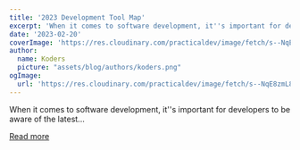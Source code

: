 ```yaml
---
title: '2023 Development Tool Map'
excerpt: 'When it comes to software development, it''s important for developers to be aware of the latest...'
date: '2023-02-20'
coverImage: 'https://res.cloudinary.com/practicaldev/image/fetch/s--NqE8zmL8--/c_imagga_scale,f_auto,fl_progressive,h_420,q_auto,w_1000/https://dev-to-uploads.s3.amazonaws.com/uploads/articles/m9yjuc4foue5fhrl1ztq.png'
author:
  name: Koders
  picture: "assets/blog/authors/koders.png"
ogImage:
  url: 'https://res.cloudinary.com/practicaldev/image/fetch/s--NqE8zmL8--/c_imagga_scale,f_auto,fl_progressive,h_420,q_auto,w_1000/https://dev-to-uploads.s3.amazonaws.com/uploads/articles/m9yjuc4foue5fhrl1ztq.png'
---
```


When it comes to software development, it''s important for developers to be aware of the latest...

[Read more](https://dev.to/function12_io/2023-development-tool-map-3k16)
